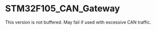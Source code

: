 # STM32F105_CAN_Gateway
 
This version is not buffered. May fail if used with escessive CAN traffic.
